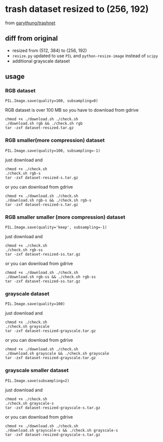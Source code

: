 # trash dataset resized to (256, 192)
from [garythung/trashnet](https://github.com/garythung/trashnet)

## diff from original
* resized from (512, 384) to (256, 192)
* `resize.py` updated to use `PIL` and `python-resize-image` instead of `scipy`
* additional grayscale dataset

## usage
### RGB dataset
`PIL.Image.save(quality=100, subsampling=0)`

RGB dataset is over 100 MB so you have to download from gdrive
```
chmod +x ./download.sh ./check.sh
./download.sh rgb && ./check.sh rgb
tar -zxf dataset-resized.tar.gz
```

### RGB smaller(more compression) dataset
`PIL.Image.save(quality=100, subsampling=-1)`

just download and
```
chmod +x ./check.sh
./check.sh rgb-s
tar -zxf dataset-resized-s.tar.gz
```

or you can download from gdrive
```
chmod +x ./download.sh ./check.sh
./download.sh rgb-s && ./check.sh rgb-s
tar -zxf dataset-resized-s.tar.gz
```

### RGB smaller smaller (more compression) dataset
`PIL.Image.save(quality='keep', subsampling=-1)`

just download and
```
chmod +x ./check.sh
./check.sh rgb-ss
tar -zxf dataset-resized-ss.tar.gz
```

or you can download from gdrive
```
chmod +x ./download.sh ./check.sh
./download.sh rgb-ss && ./check.sh rgb-ss
tar -zxf dataset-resized-ss.tar.gz
```

### grayscale dataset
`PIL.Image.save(quality=100)`

just download and
```
chmod +x ./check.sh
./check.sh grayscale
tar -zxf dataset-resized-grayscale.tar.gz
```

or you can download from gdrive
```
chmod +x ./download.sh ./check.sh
./download.sh grayscale && ./check.sh grayscale
tar -zxf dataset-resized-grayscale.tar.gz
```

### grayscale smaller dataset
`PIL.Image.save(subsampling=2)`

just download and
```
chmod +x ./check.sh
./check.sh grayscale-s
tar -zxf dataset-resized-grayscale-s.tar.gz
```

or you can download from gdrive
```
chmod +x ./download.sh ./check.sh
./download.sh grayscale-s && ./check.sh grayscale-s
tar -zxf dataset-resized-grayscale-s.tar.gz

